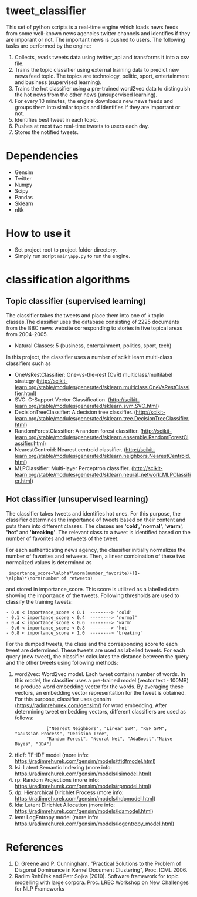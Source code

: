 # tweet_classifier
This set of python scripts is a real-time engine which loads news feeds from some well-known news agencies twitter channels and identifies if they are imporant or not. The important news is pushed to users. The following tasks are performed by the engine:
1. Collects, reads tweets data using twitter_api and transforms it into a csv file.
2. Trains the topic classifier using external training data to predict new news feed topic. The topics are technology, politic, sport, entertainment and business (supervised learning).
3. Trains the hot classifier using a pre-trained word2vec data to distinguish the hot news from the other news (unsupervised learning).
4. For every 10 minutes, the engine downloads new news feeds and groups them into similar topics and identifies if they are important or not. 
5. Identifies best tweet in each topic.
6. Pushes at most two real-time tweets to users each day.
7. Stores the notified tweets. 

# Dependencies
- Gensim
- Twitter
- Numpy
- Scipy
- Pandas
- Sklearn
- nltk
# How to use it
- Set project root to project folder directory.
- Simply run script `main\app.py` to run the engine.
# classification algorithms
## Topic classifier (supervised learning)
The classifier takes the tweets and place them into one of k topic classes.The classifier uses the database consisting 
of 2225 documents from the BBC news website corresponding to stories in five topical areas from 2004-2005.
- Natural Classes: 5 (business, entertainment, politics, sport, tech)

 In this project, the classifier uses a number of scikit learn multi-class classifiers such as 
 - OneVsRestClassifier: One-vs-the-rest (OvR) multiclass/multilabel strategy (http://scikit-learn.org/stable/modules/generated/sklearn.multiclass.OneVsRestClassifier.html)
 - SVC: C-Support Vector Classification. (http://scikit-learn.org/stable/modules/generated/sklearn.svm.SVC.html)
 - DecisionTreeClassifier: A decision tree classifier. (http://scikit-learn.org/stable/modules/generated/sklearn.tree.DecisionTreeClassifier.html)
 - RandomForestClassifier: A random forest classifier. (http://scikit-learn.org/stable/modules/generated/sklearn.ensemble.RandomForestClassifier.html)
 - NearestCentroid: Nearest centroid classifier. (http://scikit-learn.org/stable/modules/generated/sklearn.neighbors.NearestCentroid.html)
 - MLPClassifier: Multi-layer Perceptron classifier. (http://scikit-learn.org/stable/modules/generated/sklearn.neural_network.MLPClassifier.html)
 
## Hot classifier (unsupervised learning)
The classifier takes tweets and identifies hot ones. For this purpose, the classifier determines
 the importance of tweets based on their content and puts them into different classes. The classes are **'cold', 'normal',
 'warm', 'hot'** and **'breaking'**. The relevant class to a tweet is identified based on the number of favorites and retweets 
 of the tweet. 
 
 For each authenticating news agency, the classifier initially normalizes the number of favorites and retweets.
  Then, a linear combination of these two normalized values is determined as
  ```
   importance_score=\alpha*\norm(number_favorite)+(1-\alpha)*\norm(number of retweets)
   ```
   and stored in importance_score. This score is utilized as a labelled data showing the importance of the
   tweets. Following thresholds are used to classify the training tweets:
   ```
  - 0.0 < importance_score < 0.1  --------> 'cold'
  - 0.1 < importance_score < 0.4  --------> 'normal'
  - 0.4 < importance_score < 0.6  --------> 'warm'
  - 0.6 < importance_score < 0.8  --------> 'hot'
  - 0.8 < importance_score < 1.0  --------> 'breaking'
   ```
   For the dumped tweets, the class and the corresponding score to each tweet are determined. These tweets are used as
    labelled tweets. For each query (new tweet), the classifier calculates the distance between the query and the 
    other tweets using following methods:
1. word2vec: Word2vec model. 
    Each tweet contains number of words. In this model, the classifier uses a pre-trained model (vector.text - 100MB) to produce 
    word embedding vector for the words. By averaging these vectors, an embedding vector representation for 
    the tweet is obtained.  For this purpose, classifier uses gensim (https://radimrehurek.com/gensim/) for word embedding.
    After determining tweet embedding vectors, different classifiers are used as follows:
    ```
                ["Nearest Neighbors", "Linear SVM", "RBF SVM", "Gaussian Process", "Decision Tree", 
                "Random Forest", "Neural Net", "AdaBoost","Naive Bayes", "QDA"]
    ```            
2. tfidf: TF-IDF model (more info: https://radimrehurek.com/gensim/models/tfidfmodel.html)
3. lsi: Latent Semantic Indexing (more info: https://radimrehurek.com/gensim/models/lsimodel.html)
4. rp: Random Projections (more info: https://radimrehurek.com/gensim/models/rpmodel.html)
5. dp: Hierarchical Dirichlet Process (more info: https://radimrehurek.com/gensim/models/hdpmodel.html)
6. lda: Latent Dirichlet Allocation (more info: https://radimrehurek.com/gensim/models/ldamodel.html)
7. lem: LogEntropy model (more info: https://radimrehurek.com/gensim/models/logentropy_model.html)


# References
1. D. Greene and P. Cunningham. "Practical Solutions to the Problem of Diagonal Dominance in Kernel Document Clustering", Proc. ICML 2006.
2. Radim Řehůřek and Petr Sojka (2010). Software framework for topic modelling with large corpora. Proc. LREC Workshop on New Challenges for NLP Frameworks
